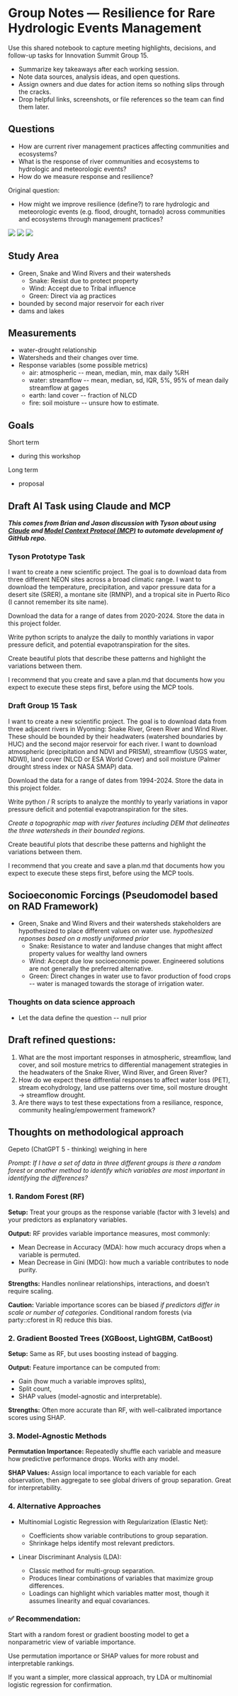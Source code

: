 # Group Notes — Resilience for Rare Hydrologic Events Management

Use this shared notebook to capture meeting highlights, decisions, and follow-up tasks for Innovation Summit Group 15.

- Summarize key takeaways after each working session.
- Note data sources, analysis ideas, and open questions.
- Assign owners and due dates for action items so nothing slips through the cracks.
- Drop helpful links, screenshots, or file references so the team can find them later.

## Questions

- How are current river management practices affecting communities and ecosystems?
- What is the response of river communities and ecosystems to hydrologic and meteorologic events?
- How do we measure response and resilience?

Original question:

- How might we improve resilience (define?) to rare hydrologic and meteorologic events (e.g. flood, drought, tornado) across communities and ecosystems through management practices?

![](images/Group15.png)
![](images/revisedGroup15.png)
![](images/Group15Notes.png)

## Study Area

- Green, Snake and Wind Rivers and their watersheds
  - Snake: Resist due to protect property
  - Wind: Accept due to Tribal influence
  - Green: Direct via ag practices
- bounded by second major reservoir for each river
- dams and lakes

## Measurements

- water-drought relationship
- Watersheds and their changes over time.
- Response variables (some possible metrics)
  - air: atmospheric -- mean, median, min, max daily %RH 
  - water: streamflow -- mean, median, sd, IQR, 5%, 95% of mean daily streamflow at gages
  - earth: land cover -- fraction of NLCD
  - fire: soil moisture -- unsure how to estimate.
 
## Goals
Short term

- during this workshop

Long term

- proposal 

## Draft AI Task using Claude and MCP
**_This comes from Brian and Jason discussion with Tyson about using 
[Claude](https://claude.ai) 
and 
[Model Context Protocol (MCP)](https://modelcontextprotocol.io/) to automate development of GitHub repo._**

### Tyson Prototype Task
I want to create a new scientific project. The goal is to download data from three different NEON sites across a broad climatic range. I want to download the temperature, precipitation, and vapor pressure data for a desert site (SRER), a montane site (RMNP), and a tropical site in Puerto Rico (I cannot remember its site name).

Download the data for a range of dates from 2020-2024. Store the data in this project folder.

Write python scripts to analyze the daily to monthly variations in vapor pressure deficit, and potential evapotranspiration for the sites.

Create beautiful plots that describe these patterns and highlight the variations between them.

I recommend that you create and save a plan.md that documents how you expect to execute these steps first, before using the MCP tools.

### Draft Group 15 Task
I want to create a new scientific project. The goal is to download data from three adjacent rivers in Wyoming: Snake River, Green River and Wind River. These should be bounded by their headwaters (watershed boundaries by HUC)
and the second major reservoir for each river. I want to download
atmospheric (precipitation and NDVI and PRISM),
streamflow (USGS water, NDWI),
land cover (NLCD or ESA World Cover)
and
soil moisture (Palmer drought stress index or NASA SMAP)
data.

Download the data for a range of dates from 1994-2024. Store the data in this project folder.

Write python / R scripts to analyze the monthly to yearly variations in vapor pressure deficit and potential evapotranspiration for the sites.

_Create a topographic map with river features including DEM that delineates the three watersheds in their bounded regions._

Create beautiful plots that describe these patterns and highlight the variations between them.

I recommend that you create and save a plan.md that documents how you expect to execute these steps first, before using the MCP tools.

## Socioeconomic Forcings (Pseudomodel based on RAD Framework)
- Green, Snake and Wind Rivers and their watersheds stakeholders are hypothesized to place different values on water use.
  *hypothesized reponses based on a mostly uniformed prior*
  - Snake: Resistance to water and landuse changes that might affect property values for wealthy land owners
  - Wind: Accept due low socioeconomic power. Engineered solutions are not generally the preferred alternative.
  - Green: Direct changes in water use to favor production of food crops -- water is managed towards the storage of irrigation water.

### Thoughts on data science approach
- Let the data define the question -- null prior

## Draft refined questions:
1) What are the most important responses in atmospheric, streamflow, land cover, and soil mosture metrics to differential management strategies in the headwaters of the Snake River, Wind River, and Green River?
2) How do we expect these diffrential responses to affect water loss (PET), stream ecohydrology, land use patterns over time, soil mosture drought -> streamflow drought.
5) Are there ways to test these expectations from a resiliance, responce, community healing/empowerment framework?

## Thoughts on methodological approach

Gepeto (ChatGPT 5 - thinking) weighing in here

*Prompt: If I have a set of data in three different groups is there a random forest or another method to identify which variables are most important in identifying the differences?* 

### 1. Random Forest (RF)
**Setup:** Treat your groups as the response variable (factor with 3 levels) and your predictors as explanatory variables.

**Output:** RF provides variable importance measures, most commonly:
- Mean Decrease in Accuracy (MDA): how much accuracy drops when a variable is permuted.
- Mean Decrease in Gini (MDG): how much a variable contributes to node purity.

**Strengths:** Handles nonlinear relationships, interactions, and doesn’t require scaling.

**Caution:** Variable importance scores can be biased *if predictors differ in scale or number of categories*. Conditional random forests (via party::cforest in R) reduce this bias.

### 2. Gradient Boosted Trees (XGBoost, LightGBM, CatBoost)

**Setup:** Same as RF, but uses boosting instead of bagging.

**Output:** Feature importance can be computed from:
- Gain (how much a variable improves splits),
- Split count,
- SHAP values (model-agnostic and interpretable).

**Strengths:** Often more accurate than RF, with well-calibrated importance scores using SHAP.

### 3. Model-Agnostic Methods

**Permutation Importance:** Repeatedly shuffle each variable and measure how predictive performance drops. Works with any model.

**SHAP Values:** Assign local importance to each variable for each observation, then aggregate to see global drivers of group separation. Great for interpretability.

### 4. Alternative Approaches

- Multinomial Logistic Regression with Regularization (Elastic Net):
  - Coefficients show variable contributions to group separation.
  - Shrinkage helps identify most relevant predictors.

- Linear Discriminant Analysis (LDA):
  - Classic method for multi-group separation.
  - Produces linear combinations of variables that maximize group differences.
  - Loadings can highlight which variables matter most, though it assumes linearity and equal covariances.

### ✅ Recommendation:

Start with a random forest or gradient boosting model to get a nonparametric view of variable importance.

Use permutation importance or SHAP values for more robust and interpretable rankings.

If you want a simpler, more classical approach, try LDA or multinomial logistic regression for confirmation.

